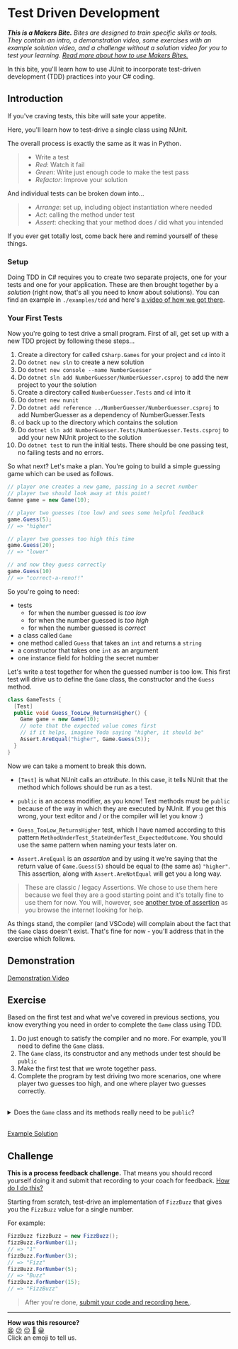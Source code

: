 # Test Driven Development

_**This is a Makers Bite.** Bites are designed to train specific skills or
tools. They contain an intro, a demonstration video, some exercises with an
example solution video, and a challenge without a solution video for you to test
your learning. [Read more about how to use Makers
Bites.](https://github.com/makersacademy/course/blob/main/labels/bites.md)_

In this bite, you'll learn how to use JUnit to incorporate test-driven 
development (TDD) practices into your C# coding.

## Introduction

If you've craving tests, this bite will sate your appetite.

Here, you'll learn how to test-drive a single class using NUnit.

The overall process is exactly the same as it was in Python.

> - Write a test
> - _Red_: Watch it fail
> - _Green_: Write just enough code to make the test pass
> - _Refactor_: Improve your solution

And individual tests can be broken down into...

> - _Arrange_: set up, including object instantiation where needed
> - _Act_: calling the method under test
> - _Assert_: checking that your method does / did what you intended

If you ever get totally lost, come back here and remind yourself of these things.

### Setup

Doing TDD in C# requires you to create two separate projects, one for your tests and one for your application. These are then brought together by a _solution_ (right now, that's all you need to know about solutions). You can find an example in `./examples/tdd` and here's [a video of how we got there]().

### Your First Tests

Now you're going to test drive a small program. First of all, get set up with a new TDD project by following these steps...

1. Create a directory for called `CSharp.Games` for your project and `cd` into it
2. Do `dotnet new sln` to create a new solution
3. Do `dotnet new console --name NumberGuesser`
4. Do `dotnet sln add NumberGuesser/NumberGuesser.csproj` to add the new project to your the solution
5. Create a directory called `NumberGuesser.Tests` and `cd` into it
6. Do `dotnet new nunit`
7.  Do `dotnet add reference ../NumberGuesser/NumberGuesser.csproj` to add NumberGuesser as a dependency of NumberGuesser.Tests
8. `cd` back up to the directory which contains the solution
9. Do `dotnet sln add NumberGuesser.Tests/NumberGuesser.Tests.csproj` to add your new NUnit project to the solution
10. Do `dotnet test` to run the initial tests. There should be one passing test, no failing tests and no errors.

So what next? Let's make a plan. You're going to build a simple guessing game which can be used as follows.

```cs
// player one creates a new game, passing in a secret number
// player two should look away at this point!
Gamne game = new Game(10);

// player two guesses (too low) and sees some helpful feedback
game.Guess(5);
// => "higher"

// player two guesses too high this time
game.Guess(20);
// => "lower"

// and now they guess correctly
game.Guess(10)
// => "correct-a-reno!!"
```

So you're going to need:

* tests
  * for when the number guessed is _too low_
  * for when the number guessed is _too high_
  * for when the number guessed is _correct_
* a class called `Game`
* one method called `Guess` that takes an `int` and returns a `string`
* a constructor that takes one `int` as an argument
* one instance field for holding the secret number

Let's write a test together for when the guessed number is too low. This first test will 
drive us to define the `Game` class, the constructor and the `Guess` 
method.

```cs
class GameTests {
  [Test]
  public void Guess_TooLow_ReturnsHigher() {
    Game game = new Game(10);
    // note that the expected value comes first
    // if it helps, imagine Yoda saying "higher, it should be"
    Assert.AreEqual("higher", Game.Guess(5));
  }
}
```

Now we can take a moment to break this down.

* `[Test]` is what NUnit calls an _attribute_. In this case, it tells NUnit that the method which follows should be run as a test.

* `public` is an access modifier, as you know! Test methods must be `public` because of the way in which they are executed by NUnit. If you get this wrong, your text editor and / or the compiler will let you know :)

* `Guess_TooLow_ReturnsHigher` test, which I have named according to this pattern `MethodUnderTest_StateUnderTest_ExpectedOutcome`. You should use the same pattern when naming your tests later on.

* `Assert.AreEqual` is an _assertion_ and by using it we're saying that the return value of `Game.Guess(5)` should be equal to (the same as) `"higher"`. This assertion, along with `Assert.AreNotEqual` will get you a long way.

> These are classic / legacy Assertions. We chose to use them here because we feel they are a good starting point and it's totally fine to use them for now. You will, however, see [another type of assertion](https://docs.nunit.org/articles/nunit/writing-tests/assertions/assertions.html#two-models) as you browse the internet looking for help.

As things stand, the compiler (and VSCode) will complain about the fact that 
the `Game` class doesn't exist. That's fine for now - you'll address that in the exercise which follows.

## Demonstration

[Demonstration Video]()

## Exercise

Based on the first test and what we've covered in previous sections, you know 
everything you need in order to complete the `Game` class using TDD.

1. Do just enough to satisfy the compiler and no more. For example, you'll need
to define the `Game` class.
2. The `Game` class, its constructor and any methods under test should be `public`
3. Make the first test that we wrote together pass.
4. Complete the program by test driving two more scenarios, one where player two
guesses too high, and one where player two guesses correctly.

<br>
<details>
  <summary>Does the <code>Game</code> class and its methods really need to be <code>public</code>?</summary>
  <p>Actually, no but it's the simplest approach. They have to be accessible to the <code>Game.Test</code> project, which is a separate assembly, but there is another way to achieve that which doesn't involve making things <code>public</code></p>
  <p>
  If you want to try it, do the following...
  <ol>
  <li>
  Create a file called <code>AssemblyInfo.cs</code> alongside <code>Diary.csproj</code>
  </li>
  <li>
  Add this to the new file
  <br>
  <code>
  using System.Runtime.CompilerServices;
  <br>
  [assembly: InternalsVisibleTo("Diary.Tests")]
  </code>
  <br>
  </li>
  <li>
  Make your <code>Game</code> class and its methods internal
  </li>
  <li>
  Run your tests!
  </li>
  </ol>
  </p>
</details>
<br>

[Example Solution]()

## Challenge

**This is a process feedback challenge.** That means you should record yourself
doing it and submit that recording to your coach for feedback. [How do I do
this?](https://github.com/makersacademy/golden-square-in-python/blob/main/pills/process_feedback_challenges.md)

Starting from scratch, test-drive an implementation of `FizzBuzz` that gives 
you the `FizzBuzz` value for a single number.

For example:

```cs
FizzBuzz fizzBuzz = new FizzBuzz();
fizzBuzz.ForNumber(1);
// => "1"
fizzBuzz.ForNumber(3);
// => "Fizz"
fizzBuzz.ForNumber(5);
// => "Buzz"
fizzBuzz.ForNumber(15);
// => "FizzBuzz"
```

> After you're done, [submit your code and recording here.](https://airtable.com/shrvo9ePjlwnaiLv5?prefill_Item=csharp_tdd).

<!-- BEGIN GENERATED SECTION DO NOT EDIT -->

---

**How was this resource?**  
[😫](https://airtable.com/shrUJ3t7KLMqVRFKR?prefill_Repository=makersacademy%2Fcsharp-fundamentals&prefill_File=bites%2F16_tdd_bite.md&prefill_Sentiment=😫) [😕](https://airtable.com/shrUJ3t7KLMqVRFKR?prefill_Repository=makersacademy%2Fcsharp-fundamentals&prefill_File=bites%2F16_tdd_bite.md&prefill_Sentiment=😕) [😐](https://airtable.com/shrUJ3t7KLMqVRFKR?prefill_Repository=makersacademy%2Fcsharp-fundamentals&prefill_File=bites%2F16_tdd_bite.md&prefill_Sentiment=😐) [🙂](https://airtable.com/shrUJ3t7KLMqVRFKR?prefill_Repository=makersacademy%2Fcsharp-fundamentals&prefill_File=bites%2F16_tdd_bite.md&prefill_Sentiment=🙂) [😀](https://airtable.com/shrUJ3t7KLMqVRFKR?prefill_Repository=makersacademy%2Fcsharp-fundamentals&prefill_File=bites%2F16_tdd_bite.md&prefill_Sentiment=😀)  
Click an emoji to tell us.

<!-- END GENERATED SECTION DO NOT EDIT -->
